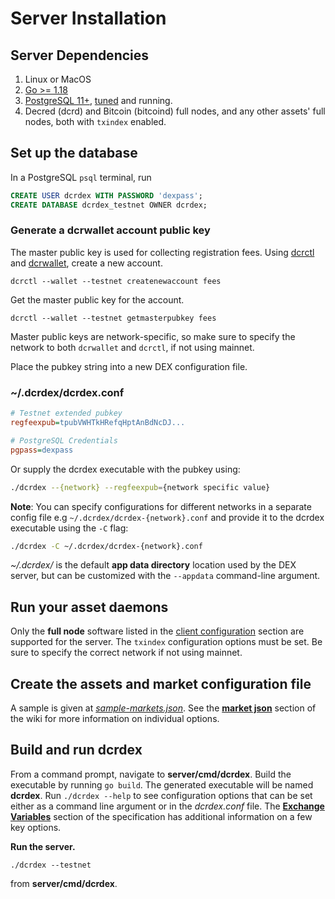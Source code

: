 # Server Installation

## Server Dependencies

1. Linux or MacOS
2. [Go >= 1.18](https://golang.org/doc/install)
3. [PostgreSQL 11+](https://www.postgresql.org/download/), [tuned](https://pgtune.leopard.in.ua/) and running.
4. Decred (dcrd) and Bitcoin (bitcoind) full nodes, and any other assets' full nodes, both with `txindex` enabled.

## Set up the database

In a PostgreSQL `psql` terminal, run

```sql
CREATE USER dcrdex WITH PASSWORD 'dexpass';
CREATE DATABASE dcrdex_testnet OWNER dcrdex;
```

### Generate a dcrwallet account public key

The master public key is used for collecting registration fees.
Using [dcrctl](https://docs.decred.org/wallets/cli/dcrctl-basics/)
and [dcrwallet](https://github.com/decred/dcrwallet),
create a new account.

`dcrctl --wallet --testnet createnewaccount fees`

Get the master public key for the account.

`dcrctl --wallet --testnet getmasterpubkey fees`

Master public keys are network-specific, so make sure to specify the network
to both `dcrwallet` and `dcrctl`, if not using mainnet.

Place the pubkey string into a new DEX configuration file.

### ~/.dcrdex/dcrdex.conf

```ini
# Testnet extended pubkey
regfeexpub=tpubVWHTkHRefqHptAnBdNcDJ...

# PostgreSQL Credentials
pgpass=dexpass
```

Or supply the dcrdex executable with the pubkey using:

```sh
./dcrdex --{network} --regfeexpub={network specific value}
```

**Note**: You can specify configurations for different networks in a separate config file e.g `~/.dcrdex/dcrdex-{network}.conf` and provide it to the dcrdex executable using the `-C` flag:

```sh
./dcrdex -C ~/.dcrdex/dcrdex-{network}.conf
```

*~/.dcrdex/* is the default **app data directory** location used by the
DEX server, but can be customized with the `--appdata` command-line argument.

## Run your asset daemons

Only the **full node** software listed in the [client configuration](https://github.com/decred/dcrdex/wiki/Client-Installation-and-Configuration#optional-external-software)
section are supported for the server. The `txindex` configuration options must
be set. Be sure to specify the correct network if not using mainnet.

## Create the assets and market configuration file

A sample is given at
[*sample-markets.json*](server/cmd/dcrdex/sample-markets.json). See the
[**market json**](https://github.com/decred/dcrdex/wiki/Server-Admin#markets-json) section of the wiki for
more information on individual options.

## Build and run dcrdex

From a command prompt, navigate to **server/cmd/dcrdex**. Build the executable
by running `go build`. The generated executable will be named **dcrdex**. Run
`./dcrdex --help` to see configuration options that can be set either as a
command line argument or in the *dcrdex.conf* file. The
[**Exchange Variables**](https://github.com/decred/dcrdex/blob/master/spec/admin.mediawiki) section of the specification has
additional information on a few key options.

**Run the server.**

`./dcrdex --testnet`

from **server/cmd/dcrdex**.

